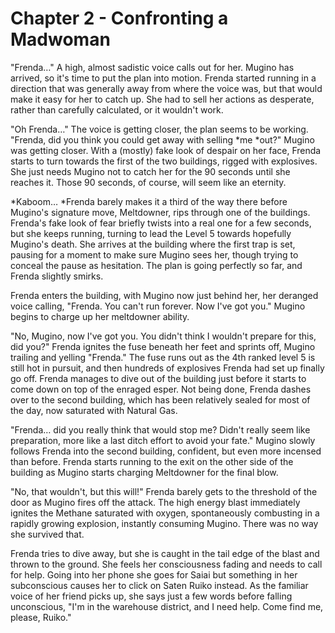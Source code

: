 # Chapter 2 - Confronting a Madwoman

"Frenda…" A high, almost sadistic voice calls out for her. Mugino has arrived, so it's time to put the plan into motion. Frenda started running in a direction that was generally away from where the voice was, but that would make it easy for her to catch up. She had to sell her actions as desperate, rather than carefully calculated, or it wouldn't work.

"Oh Frenda…" The voice is getting closer, the plan seems to be working. "Frenda, did you think you could get away with selling *me *out?" Mugino was getting closer. With a (mostly) fake look of despair on her face, Frenda starts to turn towards the first of the two buildings, rigged with explosives. She just needs Mugino not to catch her for the 90 seconds until she reaches it. Those 90 seconds, of course, will seem like an eternity.

*Kaboom… *Frenda barely makes it a third of the way there before Mugino's signature move, Meltdowner, rips through one of the buildings. Frenda's fake look of fear briefly twists into a real one for a few seconds, but she keeps running, turning to lead the Level 5 towards hopefully Mugino's death. She arrives at the building where the first trap is set, pausing for a moment to make sure Mugino sees her, though trying to conceal the pause as hesitation. The plan is going perfectly so far, and Frenda slightly smirks.

Frenda enters the building, with Mugino now just behind her, her deranged voice calling, "Frenda. You can't run forever. Now I've got you." Mugino begins to charge up her meltdowner ability.

"No, Mugino, now I've got you. You didn't think I wouldn't prepare for this, did you?" Frenda ignites the fuse beneath her feet and sprints off, Mugino trailing and yelling "Frenda." The fuse runs out as the 4th ranked level 5 is still hot in pursuit, and then hundreds of explosives Frenda had set up finally go off. Frenda manages to dive out of the building just before it starts to come down on top of the enraged esper. Not being done, Frenda dashes over to the second building, which has been relatively sealed for most of the day, now saturated with Natural Gas.

"Frenda… did you really think that would stop me? Didn't really seem like preparation, more like a last ditch effort to avoid your fate." Mugino slowly follows Frenda into the second building, confident, but even more incensed than before. Frenda starts running to the exit on the other side of the building as Mugino starts charging Meltdowner for the final blow. 

"No, that wouldn't, but this will!" Frenda barely gets to the threshold of the door as Mugino fires off the attack. The high energy blast immediately ignites the Methane saturated with oxygen, spontaneously combusting in a rapidly growing explosion, instantly consuming Mugino. There was no way she survived that. 

Frenda tries to dive away, but she is caught in the tail edge of the blast and thrown to the ground. She feels her consciousness fading and needs to call for help. Going into her phone she goes for Saiai but something in her subconscious causes her to click on Saten Ruiko instead. As the familiar voice of her friend picks up, she says just a few words before falling unconscious, "I'm in the warehouse district, and I need help. Come find me, please, Ruiko."
